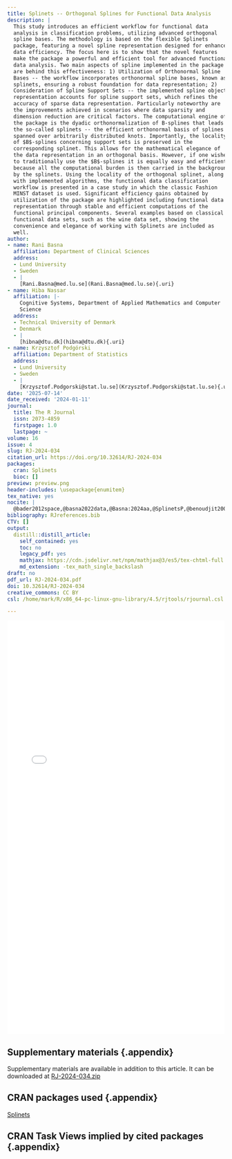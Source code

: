 ```yaml
---
title: Splinets -- Orthogonal Splines for Functional Data Analysis
description: |
  This study introduces an efficient workflow for functional data
  analysis in classification problems, utilizing advanced orthogonal
  spline bases. The methodology is based on the flexible Splinets
  package, featuring a novel spline representation designed for enhanced
  data efficiency. The focus here is to show that the novel features
  make the package a powerful and efficient tool for advanced functional
  data analysis. Two main aspects of spline implemented in the package
  are behind this effectiveness: 1) Utilization of Orthonormal Spline
  Bases -- the workflow incorporates orthonormal spline bases, known as
  splinets, ensuring a robust foundation for data representation; 2)
  Consideration of Spline Support Sets -- the implemented spline object
  representation accounts for spline support sets, which refines the
  accuracy of sparse data representation. Particularly noteworthy are
  the improvements achieved in scenarios where data sparsity and
  dimension reduction are critical factors. The computational engine of
  the package is the dyadic orthonormalization of B-splines that leads
  the so-called splinets -- the efficient orthonormal basis of splines
  spanned over arbitrarily distributed knots. Importantly, the locality
  of $B$-splines concerning support sets is preserved in the
  corresponding splinet. This allows for the mathematical elegance of
  the data representation in an orthogonal basis. However, if one wishes
  to traditionally use the $B$-splines it is equally easy and efficient
  because all the computational burden is then carried in the background
  by the splinets. Using the locality of the orthogonal splinet, along
  with implemented algorithms, the functional data classification
  workflow is presented in a case study in which the classic Fashion
  MINST dataset is used. Significant efficiency gains obtained by
  utilization of the package are highlighted including functional data
  representation through stable and efficient computations of the
  functional principal components. Several examples based on classical
  functional data sets, such as the wine data set, showing the
  convenience and elegance of working with Splinets are included as
  well.
author:
- name: Rani Basna
  affiliation: Department of Clinical Sciences
  address:
  - Lund University
  - Sweden
  - |
    [Rani.Basna@med.lu.se](Rani.Basna@med.lu.se){.uri}
- name: Hiba Nassar
  affiliation: |-
    Cognitive Systems, Department of Applied Mathematics and Computer
    Science
  address:
  - Technical University of Denmark
  - Denmark
  - |
    [hibna@dtu.dk](hibna@dtu.dk){.uri}
- name: Krzysztof Podgórski
  affiliation: Department of Statistics
  address:
  - Lund University
  - Sweden
  - |
    [Krzysztof.Podgorski@stat.lu.se](Krzysztof.Podgorski@stat.lu.se){.uri}
date: '2025-07-14'
date_received: '2024-01-11'
journal:
  title: The R Journal
  issn: 2073-4859
  firstpage: 1.0
  lastpage: ~
volume: 16
issue: 4
slug: RJ-2024-034
citation_url: https://doi.org/10.32614/RJ-2024-034
packages:
  cran: Splinets
  bioc: []
preview: preview.png
header-includes: \usepackage{enumitem}
tex_native: yes
nocite: |
  @bader2012space,@basna2022data,@Basna:2024aa,@SplinetsP,@benoudjit2004,@cho2005class,@Boor1978APG,@goodman2003class,@LIU2022,@mason1993orthogonal,@nassar2023splinets,@nguyen2015construction,@Perperoglou:2019aa,@Petricoin:2002aa,@podgorski2021,@Qin,@Redd,@orthogonalsplinebasis,@schumaker2007spline,@gghilbertstrings,@xiao2017fashion,@Zhou
bibliography: RJreferences.bib
CTV: []
output:
  distill::distill_article:
    self_contained: yes
    toc: no
    legacy_pdf: yes
    mathjax: https://cdn.jsdelivr.net/npm/mathjax@3/es5/tex-chtml-full.js
    md_extension: -tex_math_single_backslash
draft: no
pdf_url: RJ-2024-034.pdf
doi: 10.32614/RJ-2024-034
creative_commons: CC BY
csl: /home/mark/R/x86_64-pc-linux-gnu-library/4.5/rjtools/rjournal.csl

---
```


<div class="l-page">
  <embed src="RJ-2024-034.pdf" type="application/pdf" height="955px" width="100%">
</div>

## Supplementary materials {.appendix}

Supplementary materials are available in addition to this article. It can be downloaded at 
[RJ-2024-034.zip](RJ-2024-034.zip)

## CRAN packages used {.appendix}

[Splinets](https://cran.r-project.org/package=Splinets)

## CRAN Task Views implied by cited packages {.appendix}






